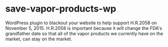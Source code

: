 # save-vapor-products-wp
WordPress plugin to blackout your website to help support H.R.2058 on November 5, 2015. H.R.2058 is important because it will change the FDA's grandfather date so that all of the vapor products we currently have on the market, can stay on the market.
